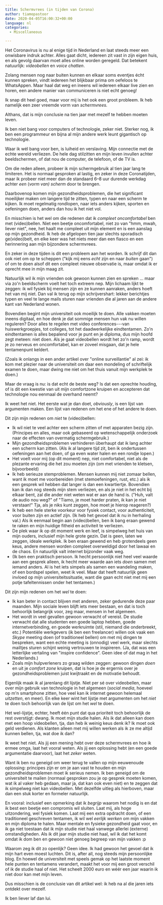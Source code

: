 ```yaml
---
title: Schermvrees (in tijden van Corona)
author: tiamopastoor
date: 2020-04-05T16:00:32+00:00
language: nl
categories:
  - Miscellaneous

---
```

Het Coronavirus is nu al enige tijd in Nederland en laat steeds meer een onwisbare indruk achter. Alles gaat dicht, iedereen zit vast in zijn eigen huis, en als gevolg daarvan moet alles online worden geregeld. Dat betekent natuurlijk: _videobellen_ en _voice chatten_.

Zolang mensen nog naar buiten kunnen en elkaar soms eventjes écht kunnen spreken, vindt iedereen het blijkbaar prima om oefeloos te WhatsAppen. Maar haal dat weg en ineens wil iedereen elkaar live zien en horen, een andere manier van communiceren is niet echt genoeg!

Ik snap dit heel goed, maar voor mij is het ook een groot probleem. Ik heb namelijk een zeer vreemde vorm van _schermvrees._


Althans, dat is mijn conclusie na tien jaar met mezelf te hebben moeten leven.

Ik ben niet bang voor computers of technologie, zeker niet. Sterker nog, ik ben een programmeur en bijna al mijn andere werk leunt gigantisch op technologie.

Waar ik wél bang voor ben, is luiheid en verslaving. Mijn connectie met de echte wereld verliezen. De hele dag stilzitten en mijn leven invullen achter beeldschermen, of dat nou de computer, de telefoon, of de TV is.

Om die reden alleen, probeer ik mijn schermgebruik al tien jaar lang te limiteren. Het is normaal gesproken al lastig, en zeker in deze Coronatijden, maar ik probeer niet meer dan de standaard 6–8 uur durende werkdag achter _een_ (_vorm van) scherm_ door te brengen.

Daarbovenop komen mijn gezondheidsproblemen, die het significant moeilijker maken om langere tijd te zitten, typen en naar een scherm te kijken. Ik moet regelmatig rondlopen, naar iets anders kijken, sporten en oefeningen doen, anders dan hou ik het niet vol.

En misschien is het wel om die redenen dat ik _compleet oncomfortabel_ ben met (video)bellen. Niet een beetje oncomfortabel, niet zo van "hmm, mwah, liever niet", nee, het haalt me compleet uit mijn element en is een aanslag op mijn gezondheid. Ik heb de afgelopen tien jaar slechts sporadisch ge(video)belt, en elke keer was het niets meer dan een fiasco en een herinnering aan mijn bijzondere schermvrees.

En zeker in deze tijden is dit een probleem aan het worden. Ik schrijf dit dan ook niet om op te scheppen ("kijk mij eens _echt_ zijn en naar _buiten_ gaan") of om te doen alsof dit een compleet nieuwe observatie is, maar omdat ik er oprecht mee in mijn maag zit.

Natuurlijk wil ik mijn vrienden ook gewoon kunnen zien en spreken ... maar via zo'n beeldscherm voelt het toch extreem nep. Mijn lichaam lijkt te zeggen: ik wil fysiek bij mensen zijn en ze kunnen aanraken, anders hoeft het van mij niet. Dan val ik terug op mijn schrijvershart: lekker berichtjes typen en veel te lange mails sturen naar vrienden die al jaren aan de andere kant van Nederland wonen.

Bovendien begint mijn universiteit ook moeilijk te doen. Alle vakken moeten ineens digitaal, en hoe denk je dat sommige mensen hun vak nu willen reguleren? Door alles te regelen met video conferences---van huiswerkgroepjes, tot colleges, tot het daadwerkelijke eindtentamen. Zo'n eindtentamen is alles bepalend voor je punt en je diploma, dus mijn hoofd zegt meteen: niet doen. Als je gaat videobellen wordt het zo'n ramp, wordt je zo nerveus en oncomfortabel, kan er zoveel misgaan, dat je hele tentamenpunt keldert.

(Zoals ik onlangs in een ander artikel over "online surveillantie" al zei: ik kom met plezier naar de universiteit om daar een mondeling of schriftelijk examen te doen, maar dwing me niet om het thuis vanuit mijn werkplek te doen.)

Maar de vraag is nu: is dat echt de beste weg? Is dat een oprechte houding, of is dit een kwestie van uit mijn comfortzone kruipen en accepteren dat technologie nou eenmaal de overhand neemt?

Ik weet het niet. Het eerste wat je dan doet, _obviously_, is een lijst van argumenten maken. Een lijst van redenen om het ene of het andere te doen.

Dit zijn mijn redenen om _niet_ te (video)bellen:

  * Ik wil niet te veel achter een scherm zitten of met apparaten bezig zijn. (Principes en alles, maar ook gebaseerd op wetenschappelijk onderzoek naar de effecten van overmatig schermgebruik.)
  * Mijn gezondheidsproblemen verhinderen überhaupt dat ik lang achter een scherm kan zitten. (Als ik al langere tijd zit, ben ik ondertussen oefeningen aan het doen, of ga even water halen en een rondje lopen.)
  * Het voelt voor mij (op dit moment) nep, niet comfortabel, niet als de plezante ervaring die het zou moeten zijn (om met vrienden te kletsen, bijvoorbeeld)
  * Ik heb serieuze stemproblemen. Mensen kunnen mij niet zomaar bellen, want ik moet me voorbereiden (met stemoefeningen, rust, etc.) als ik een gesprek wil hebben dat langer is dan een kwartiertje. Bovendien kan ik dan nog steeds mijn stem verliezen, en als je niet in het echt bij elkaar bent, zal die ander niet weten wat er aan de hand is. ("Huh, valt de audio nou weg?" of "Tiamo, je moet harder praten, ik kan je niet verstaan!" Tja, als je niks kunt zeggen, hoe moet je hierop reageren?)
  * Ik heb een hele sterke voorkeur voor fysiek contact, voor authenticiteit, voor buiten zijn en actief zijn. (Ik heb het gevoel dat ik nu in herhaling val.) Als ik eenmaal begin aan (video)bellen, ben ik bang eraan gewend te raken en mijn huidige fitheid en activiteit te verliezen.
  * De plek waar ik op dit moment werk en leef, is simpelweg het huis van mijn ouders, inclusief mijn hele grote gezin. Dat is geen, laten we zeggen, ideale werkplek. Ik ben eraan gewend en heb grotendeels geen keus, andere mensen worden compleet overweldigd door het lawaai en de chaos. En natuurlijk valt internet bijzonder vaak weg.
  * (Ik ben een praktisch persoon. Ik hecht persoonlijk niet heel veel waarde aan een gesprek alleen, ik hecht meer waarde aan iets _doen_ samen met iemand anders. Al is het iets simpels als samen een wandeling maken, of een bordspel spelen, weet ik veel. Maar dat heeft natuurlijk geen invloed op mijn universiteitssituatie, want die gaan echt niet met mij een potje tafeltennissen onder het tentamen.)

Dit zijn mijn redenen om het _wel_ te doen:

  * Ik kan beter in contact blijven met anderen, zeker gedurende deze paar maanden. Mijn sociale leven blijft iets meer bestaan, en dat is toch behoorlijk belangrijk voor, zeg maar, mensen in het algemeen.
  * Het wordt in veel gevallen gewoon verwacht of vereist. De studie verwacht dat alle studenten een goede laptop hebben, goede internetverbinding, en goede werkruimte (stil, niemand die onderbreekt, etc.) Potentiële werkgevers (ik ben een freelancer) willen ook vaak een _Skype_ meeting doen (of traditioneel bellen) om met mij dingen te bespreken, want een echte meeting is (onnodig) veel werk, maar slechts mailtjes sturen schijnt weinig vertrouwen te inspireren. (Ja, dat was een letterlijke vertaling van "inspire confidence". Geen idee of dat mag in het Nederlands.)
  * Zoals mijn hulpverleners zo graag wilden zeggen: gewoon dingen _doen_ en uit je _comfort zone_ kruipen, dat is hoe je de ergernis over je gezondheidsproblemen juist kwijtraakt en de motivatie behoudt.

Eigenlijk maak ik al jarenlang dit lijstje. Niet per sé over videobellen, maar over mijn gebruik van technologie in het algemeen (_social media_, hoeveel op m'n smartphone zitten, hoe veel kan ik internet gewoon helemaal _uitzetten_, en meer). En elke keer wint het lijstje met argumenten om het _niet_ te doen toch behoorlijk van de lijst om het _wel_ te doen.

Het wel-lijstje, echter, heeft één punt dat qua prioriteit toch behoorlijk de rest overstijgt: dwang. Ik moet mijn studie halen. Als ik dat alleen kan doen met een hoop videobellen, tja, dan heb ik weinig keus denk ik? Ik moet ook geld verdienen. Als klanten alleen met mij willen werken als ik ze me altijd kunnen bellen, tja, wat doe ik dan?

Ik weet het niet. Als jij een mening hebt over deze schermvrees en hoe ik ermee omga, laat het vooral weten. Als jij een oplossing hebt (en een goede argumentatie daarvoor), laat het _zeker_ weten.

Want ik ben nu geneigd om weer terug te vallen op mijn eeuwenoude oplossing: principes zijn er om je aan vast te houden en mijn gezondheidsproblemen moet ik serieus nemen. Ik ben geneigd om de universiteit te mailen (normaal gesproken zou je op gesprek moeten komen, wat ik al vaker heb gedaan, maar ja, dat kan ook even niet) en te zeggen dat ik simpelweg niet kan videobellen. Met dezelfde uitleg als hierboven, maar dan een stuk korter en formeler natuurlijk.

En vooral: inclusief een opmerking dat ik _begrijp_ waarom het nodig is en dat ik best een beetje een compromis wil sluiten. Laat mij, als hoge uitzondering, wel fysiek komen. Laat mij een extra opdracht doen, of een traditioneel geschreven tentamen, ik wil wel _eerlijk werken_ om mijn vakken en mijn diploma te halen. Maar mentale en fysieke gezondheid gaat voor, en ik ga niet toestaan dat ik mijn studie niet haal vanwege allerlei (externe) omstandigheden. Als ik dit jaar mijn studie niet haal, wil ik dat het komt omdat ik dom ben en gewoon niet genoeg begreep van mijn vakken :p

Waarom zeg ik dit zo openlijk? Geen idee. Ik had gewoon het gevoel dat ik mijn hart even moest luchten. Dit is, after all, nog steeds mijn persoonlijke blog. En hoewel de universiteit met speels gemak op het laatste moment hele punten en tentamens verandert, maakt het voor mij een groot verschil of ik de studie haal of niet. Het scheelt 2000 euro en wéér een jaar waarin ik niet door kan met mijn leven.

Dus misschien is de conclusie van dit artikel wel: ik heb na al die jaren iets ontdekt over mezelf.

Ik ben liever laf dan lui.

 
